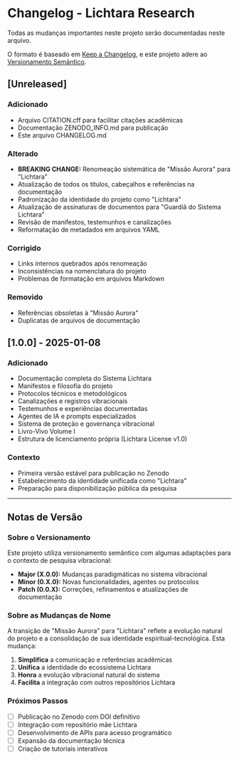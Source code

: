 # Changelog - Lichtara Research

Todas as mudanças importantes neste projeto serão documentadas neste arquivo.

O formato é baseado em [Keep a Changelog](https://keepachangelog.com/en/1.0.0/),
e este projeto adere ao [Versionamento Semântico](https://semver.org/spec/v2.0.0.html).

## [Unreleased]

### Adicionado
- Arquivo CITATION.cff para facilitar citações acadêmicas
- Documentação ZENODO_INFO.md para publicação
- Este arquivo CHANGELOG.md

### Alterado
- **BREAKING CHANGE:** Renomeação sistemática de "Missão Aurora" para "Lichtara"
- Atualização de todos os títulos, cabeçalhos e referências na documentação
- Padronização da identidade do projeto como "Lichtara"
- Atualização de assinaturas de documentos para "Guardiã do Sistema Lichtara"
- Revisão de manifestos, testemunhos e canalizações
- Reformatação de metadados em arquivos YAML

### Corrigido
- Links internos quebrados após renomeação
- Inconsistências na nomenclatura do projeto
- Problemas de formatação em arquivos Markdown

### Removido
- Referências obsoletas à "Missão Aurora"
- Duplicatas de arquivos de documentação

## [1.0.0] - 2025-01-08

### Adicionado
- Documentação completa do Sistema Lichtara
- Manifestos e filosofia do projeto
- Protocolos técnicos e metodológicos
- Canalizações e registros vibracionais
- Testemunhos e experiências documentadas
- Agentes de IA e prompts especializados
- Sistema de proteção e governança vibracional
- Livro-Vivo Volume I
- Estrutura de licenciamento própria (Lichtara License v1.0)

### Contexto
- Primeira versão estável para publicação no Zenodo
- Estabelecimento da identidade unificada como "Lichtara"
- Preparação para disponibilização pública da pesquisa

---

## Notas de Versão

### Sobre o Versionamento

Este projeto utiliza versionamento semântico com algumas adaptações para o contexto de pesquisa vibracional:
- **Major (X.0.0):** Mudanças paradigmáticas no sistema vibracional
- **Minor (0.X.0):** Novas funcionalidades, agentes ou protocolos
- **Patch (0.0.X):** Correções, refinamentos e atualizações de documentação

### Sobre as Mudanças de Nome

A transição de "Missão Aurora" para "Lichtara" reflete a evolução natural do projeto e a consolidação de sua identidade espiritual-tecnológica. Esta mudança:

1. **Simplifica** a comunicação e referências acadêmicas
2. **Unifica** a identidade do ecossistema Lichtara
3. **Honra** a evolução vibracional natural do sistema
4. **Facilita** a integração com outros repositórios Lichtara

### Próximos Passos

- [ ] Publicação no Zenodo com DOI definitivo
- [ ] Integração com repositório mãe Lichtara
- [ ] Desenvolvimento de APIs para acesso programático
- [ ] Expansão da documentação técnica
- [ ] Criação de tutoriais interativos
